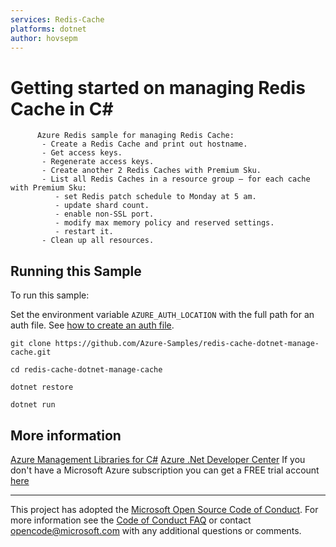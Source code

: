 ```yaml
---
services: Redis-Cache
platforms: dotnet
author: hovsepm
---
```


# Getting started on managing Redis Cache in C# #

          Azure Redis sample for managing Redis Cache:
           - Create a Redis Cache and print out hostname.
           - Get access keys.
           - Regenerate access keys.
           - Create another 2 Redis Caches with Premium Sku.
           - List all Redis Caches in a resource group – for each cache with Premium Sku:
              - set Redis patch schedule to Monday at 5 am.
              - update shard count.
              - enable non-SSL port.
              - modify max memory policy and reserved settings.
              - restart it.
           - Clean up all resources.


## Running this Sample ##

To run this sample:

Set the environment variable `AZURE_AUTH_LOCATION` with the full path for an auth file. See [how to create an auth file](https://github.com/Azure/azure-libraries-for-java/blob/master/AUTH.md).

    git clone https://github.com/Azure-Samples/redis-cache-dotnet-manage-cache.git

    cd redis-cache-dotnet-manage-cache

    dotnet restore

    dotnet run

## More information ##

[Azure Management Libraries for C#](https://github.com/Azure/azure-sdk-for-net/tree/Fluent)
[Azure .Net Developer Center](https://azure.microsoft.com/en-us/develop/net/)
If you don't have a Microsoft Azure subscription you can get a FREE trial account [here](http://go.microsoft.com/fwlink/?LinkId=330212)

---

This project has adopted the [Microsoft Open Source Code of Conduct](https://opensource.microsoft.com/codeofconduct/). For more information see the [Code of Conduct FAQ](https://opensource.microsoft.com/codeofconduct/faq/) or contact [opencode@microsoft.com](mailto:opencode@microsoft.com) with any additional questions or comments.